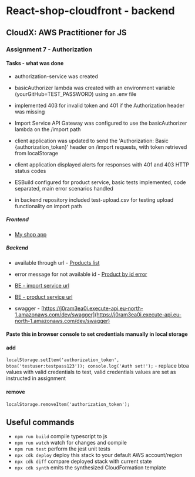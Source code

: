 # React-shop-cloudfront - backend

## CloudX: AWS Practitioner for JS

### Assignment 7 - Authorization

#### Tasks - what was done

- authorization-service was created
- basicAuthorizer lambda was created with an environment variable (yourGitHub=TEST_PASSWORD) using an .env file
- implemented 403 for invalid token and 401 if the Authorization header was missing
- Import Service API Gateway was configured to use the basicAuthorizer lambda on the /import path
- client application was updated to send the 'Authorization: Basic {authorization_token}' header on /import requests, with token retrieved from localStorage
- client application displayed alerts for responses with 401 and 403 HTTP status codes

- ESBuild configured for product service, basic tests implemented, code separated, main error scenarios handled

- in backend repository included test-upload.csv for testing upload functionality on import path

##### Frontend

- [My shop app](https://d3mo1s5p3t66yh.cloudfront.net)

##### Backend

- available through url - [Products list](https://j0ram3ea0i.execute-api.eu-north-1.amazonaws.com/dev/products)
- error message for not available id - [Product by id error](https://j0ram3ea0i.execute-api.eu-north-1.amazonaws.com/dev/products/99)

- [BE - import service url](https://nhnsq9q964.execute-api.eu-north-1.amazonaws.com/dev/)
- [BE - product service url](https://j0ram3ea0i.execute-api.eu-north-1.amazonaws.com/dev/)

- swagger - [https://j0ram3ea0i.execute-api.eu-north-1.amazonaws.com/dev/swagger](https://j0ram3ea0i.execute-api.eu-north-1.amazonaws.com/dev/swagger)

#### Paste this in browser console to set credentials manually in local storage

#### add
`localStorage.setItem('authorization_token', btoa('testuser:testpass123')); console.log('Auth set!');` - replace btoa values with valid credentials to test, valid credentials values are set as instructed in assignment

#### remove
`localStorage.removeItem('authorization_token');`

##

## Useful commands

- `npm run build` compile typescript to js
- `npm run watch` watch for changes and compile
- `npm run test` perform the jest unit tests
- `npx cdk deploy` deploy this stack to your default AWS account/region
- `npx cdk diff` compare deployed stack with current state
- `npx cdk synth` emits the synthesized CloudFormation template
